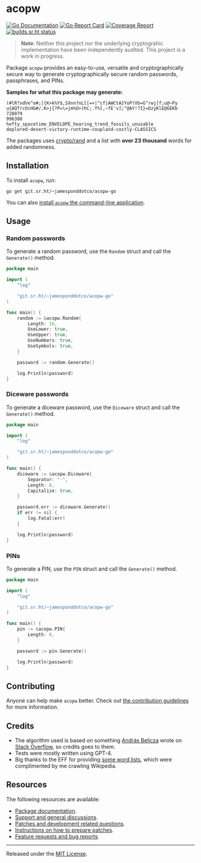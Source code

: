 # acopw

[![Go Documentation](https://godocs.io/git.sr.ht/~jamesponddotco/acopw-go?status.svg)](https://godocs.io/git.sr.ht/~jamesponddotco/acopw-go)
[![Go Report Card](https://goreportcard.com/badge/git.sr.ht/~jamesponddotco/acopw-go)](https://goreportcard.com/report/git.sr.ht/~jamesponddotco/acopw-go)
[![Coverage Report](https://img.shields.io/badge/coverage-100%25-brightgreen)](https://git.sr.ht/~jamesponddotco/acopw-go/tree/trunk/item/cover.out)
[![builds.sr.ht status](https://builds.sr.ht/~jamesponddotco/acopw-go.svg)](https://builds.sr.ht/~jamesponddotco/acopw-go?)

> **Note**: Neither this project nor the underlying cryptograhic
> implementation have been independently audited. This project is a work
> in progress.

Package `acopw` provides an easy-to-use, versatile and cryptographically
secure way to generate cryptographically secure random passwords,
passphrases, and PINs.

**Samples for what this package may generate:**

```console
(#lR?xdVe^o#;|{K>k%Y$,SXnn?nLl[=+|^cf|AWCtA}YoP(Vb=G^rwj]f;u@~Py
u{AQTrcOcHG#/.K>j{?P=\=jm%O>)hC;.Y%l,~fE'v];^@AY!?I}=DzyKlE@GEKb
728079
996388
hefty_spacetime_ENVELOPE_hearing_trend_fossils_unusable
deplored-desert-victory-runtime-coupland-costly-CLASSICS
```

The packages uses [crypto/rand](https://godocs.io/crypto/rand) and a list with **over 23 thousand** words for added randomness.

## Installation

To install `acopw`, run:

```console
go get git.sr.ht/~jamesponddotco/acopw-go
```

You can also [install `acopw` the command-line
application](https://git.sr.ht/~jamesponddotco/acopw-go/tree/trunk/item/cmd/acopw/README.md).

## Usage

### Random passwords

To generate a random password, use the `Random` struct and call the `Generate()` method.

```go
package main

import (
	"log"

	"git.sr.ht/~jamesponddotco/acopw-go"
)

func main() {
	random := &acopw.Random{
		Length: 16,
		UseLower: true,
		UseUpper: true,
		UseNumbers: true,
		UseSymbols: true,
	}

	password := random.Generate()

	log.Println(password)
}
```

### Diceware passwords

To generate a diceware password, use the `Diceware` struct and call the `Generate()` method.

```go
package main

import (
	"log"

	"git.sr.ht/~jamesponddotco/acopw-go"
)

func main() {
	diceware := &acopw.Diceware{
		Separator: "-",
		Length: 6,
		Capitalize: true,
	}

	password,err := diceware.Generate()
	if err != nil {
		log.Fatal(err)
	}

	log.Println(password)
}
```

### PINs

To generate a PIN, use the `PIN` struct and call the `Generate()` method.

```go
package main

import (
	"log"

	"git.sr.ht/~jamesponddotco/acopw-go"
)

func main() {
	pin := &acopw.PIN{
		Length: 6,
	}

	password := pin.Generate()

	log.Println(password)
}
```

## Contributing

Anyone can help make `acopw` better. Check out [the contribution
guidelines](https://git.sr.ht/~jamesponddotco/acopw-go/tree/master/item/CONTRIBUTING.md)
for more information.

## Credits

- The algorithm used is based on something [András Belicza](https://github.com/icza) wrote on [Stack Overflow](https://stackoverflow.com/a/31832326), so credits goes to them.
- Tests were mostly written using GPT-4.
- Big thanks to the EFF for providing [some word lists](https://www.eff.org/dice), which were complimented by me crawling Wikipedia.

## Resources

The following resources are available:

- [Package documentation](https://godocs.io/git.sr.ht/~jamesponddotco/acopw-go).
- [Support and general discussions](https://lists.sr.ht/~jamesponddotco/acopw-discuss).
- [Patches and development related questions](https://lists.sr.ht/~jamesponddotco/acopw-devel).
- [Instructions on how to prepare patches](https://git-send-email.io/).
- [Feature requests and bug reports](https://todo.sr.ht/~jamesponddotco/acopw).

---

Released under the [MIT License](LICENSE.md).
